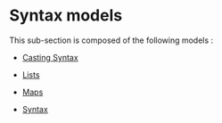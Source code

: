 # Syntax models

This sub-section is composed of the following models :

* [Casting Syntax](references#SyntaxmodelsCasting)

* [Lists](references#SyntaxmodelsLists)

* [Maps](references#SyntaxmodelsMaps)

* [Syntax](references#SyntaxmodelsSyntax(1.6))


